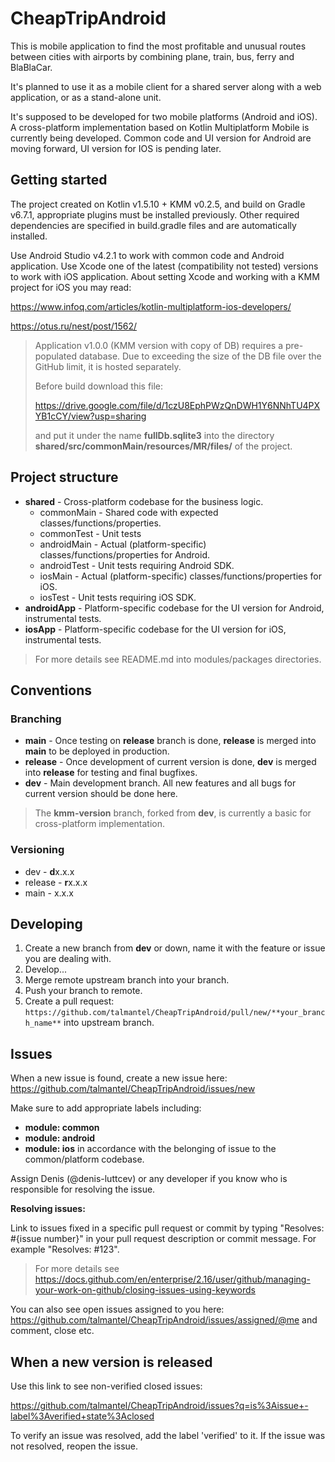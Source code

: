 # CheapTripAndroid

This is mobile application to find the most profitable and unusual routes between cities with
airports by combining plane, train, bus, ferry and BlaBlaCar.

It's planned to use it as a mobile client for a shared server along with a web application, or as
a stand-alone unit.

It's supposed to be developed for two mobile platforms (Android and iOS). A cross-platform
implementation based on Kotlin Multiplatform Mobile is currently being developed. Common code and
UI version for Android are moving forward, UI version for IOS is pending later.

## Getting started

The project created on Kotlin v1.5.10 + KMM v0.2.5, and build on Gradle v6.7.1, appropriate plugins
must be installed previously. Other required dependencies are specified in build.gradle files and
are automatically installed.

Use Android Studio v4.2.1 to work with common code and Android application. Use Xcode one of the
latest (compatibility not tested) versions to work with iOS application. About setting Xcode and
working with a KMM project for iOS you may read:

https://www.infoq.com/articles/kotlin-multiplatform-ios-developers/

https://otus.ru/nest/post/1562/

> Application v1.0.0 (KMM version with copy of DB) requires a pre-populated database.
Due to exceeding the size of the DB file over the GitHub limit, it is hosted separately. 
>
> Before build download this file:
>
> https://drive.google.com/file/d/1czU8EphPWzQnDWH1Y6NNhTU4PXYB1cCY/view?usp=sharing
>
> and put it under the name **fullDb.sqlite3** into the directory **shared/src/commonMain/resources/MR/files/**
of the project.

## Project structure

* **shared** - Cross-platform codebase for the business logic.
    * commonMain - Shared code with expected classes/functions/properties.
    * commonTest - Unit tests
    * androidMain - Actual (platform-specific) classes/functions/properties for Android.
    * androidTest - Unit tests requiring Android SDK.
    * iosMain - Actual (platform-specific) classes/functions/properties for iOS.
    * iosTest - Unit tests requiring iOS SDK.
* **androidApp** - Platform-specific codebase for the UI version for Android, instrumental tests.
* **iosApp** - Platform-specific codebase for the UI version for iOS, instrumental tests.

> For more details see README.md into modules/packages directories.

## Conventions

### Branching

* **main** - Once testing on **release** branch is done, **release** is merged into **main** to be
deployed in production.
* **release** - Once development of current version is done, **dev** is merged into **release** for
testing and final bugfixes.
* **dev** - Main development branch. All new features and all bugs for current version should be
done here.

> The **kmm-version** branch, forked from **dev**, is currently a basic for cross-platform
> implementation.

### Versioning

* dev - **d**x.x.x
* release - **r**x.x.x
* main - x.x.x

## Developing

1. Create a new branch from **dev** or down, name it with the feature or issue you are dealing with.
2. Develop...
3. Merge remote upstream branch into your branch.
4. Push your branch to remote.
5. Create a pull request:
`https://github.com/talmantel/CheapTripAndroid/pull/new/**your_branch_name**` into upstream branch.

## Issues

When a new issue is found, create a new issue here:
https://github.com/talmantel/CheapTripAndroid/issues/new

Make sure to add appropriate labels including:
* **module: common**
* **module: android**
* **module: ios**
in accordance with the belonging of issue to the common/platform codebase.

Assign Denis (@denis-luttcev) or any developer if you know who is responsible for resolving the issue.

**Resolving issues:**

Link to issues fixed in a specific pull request or commit by typing "Resolves: #{issue number}" in
your pull request description or commit message. For example "Resolves: #123".

> For more details see
> https://docs.github.com/en/enterprise/2.16/user/github/managing-your-work-on-github/closing-issues-using-keywords

You can also see open issues assigned to you here:
https://github.com/talmantel/CheapTripAndroid/issues/assigned/@me and comment, close etc.

## When a new version is released

Use this link to see non-verified closed issues:

https://github.com/talmantel/CheapTripAndroid/issues?q=is%3Aissue+-label%3Averified+state%3Aclosed

To verify an issue was resolved, add the label 'verified' to it. If the issue was not resolved,
reopen the issue.
